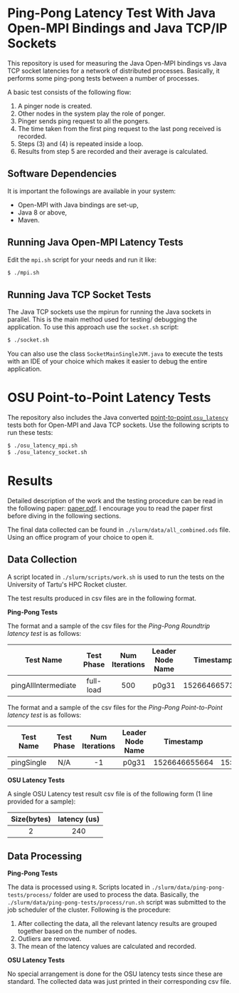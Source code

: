 # Ping-Pong Latency Test With Java Open-MPI Bindings and Java TCP/IP Sockets

This repository is used for measuring the Java Open-MPI bindings vs
 Java TCP socket latencies for a network of distributed 
 processes. Basically, it performs some 
ping-pong tests between a number of processes.

A basic test consists of the following flow:
1. A pinger node is created.
2. Other nodes in the system play the role of ponger.
3. Pinger sends ping request to all the pongers.
4. The time taken from the first ping request to the last pong received is recorded.
5. Steps (3) and (4) is repeated inside a loop.
6. Results from step 5 are recorded and their average is calculated.

## Software Dependencies

It is important the followings are available in your system:
* Open-MPI with Java bindings are set-up,
* Java 8 or above,
* Maven.

## Running Java Open-MPI Latency Tests

Edit the `mpi.sh` script for your needs and run it like:
```bash
$ ./mpi.sh
```

## Running Java TCP Socket Tests

The Java TCP sockets use the mpirun for running the Java
sockets in parallel. This is the main method used for testing/
debugging the application. To use this approach use the 
`socket.sh` script:
```bash
$ ./socket.sh
```
You can also use the class `SocketMainSingleJVM.java` to execute
the tests with an IDE of your choice which makes it easier
to debug the entire application.

# OSU Point-to-Point Latency Tests

The repository also includes the Java converted 
[point-to-point `osu_latency`](http://mvapich.cse.ohio-state.edu/benchmarks/)
tests both for Open-MPI and Java TCP sockets. Use the
following scripts to run these tests:
```bash
$ ./osu_latency_mpi.sh
$ ./osu_latency_socket.sh
```

# Results

Detailed description of the work and the testing procedure
can be read in the following paper: 
[paper.pdf](https://github.com/mboysan/ping-pong-mpi-tcp/blob/master/paper.pdf). 
I encourage you to read the paper first before diving in
the following sections.

The final data collected can be found in 
`./slurm/data/all_combined.ods` file. Using an office
program of your choice to open it.

## Data Collection

A script located in `./slurm/scripts/work.sh` is used
to run the tests on the University of Tartu's 
HPC Rocket cluster.

The test results produced in csv files are in the 
following format.

**Ping-Pong Tests**

The format and a sample of the csv files for the 
*Ping-Pong Roundtrip latency test* is as follows:

| Test Name           | Test Phase | Num Iterations | Leader Node Name | Timestamp        | Time         | Latency (ms) |
|:-------------------:|:----------:|:--------------:|:----------------:|:----------------:|:------------:|:------------:|
| pingAllIntermediate | full-load  | 500            | p0g31            | 1526646657332    | 15:30:57.332 | 5            |

The format and a sample of the csv files for the 
*Ping-Pong Point-to-Point latency test* is as follows:

| Test Name           | Test Phase | Num Iterations | Leader Node Name | Timestamp        | Time         | Latency (ms) |
|:-------------------:|:----------:|:--------------:|:----------------:|:----------------:|:------------:|:------------:|
| pingSingle          | N/A        | -1             | p0g31            | 1526646655664    | 15:30:55.664 | 3            |

**OSU Latency Tests**

A single OSU Latency test result csv file is of the
following form (1 line provided for a sample):

| Size(bytes) | latency (us) |
|:-----------:|:------------:|
| 2           | 240          |

## Data Processing

**Ping-Pong Tests**

The data is processed using `R`. Scripts located in 
`./slurm/data/ping-pong-tests/process/` folder are
used to process the data. Basically, the 
`./slurm/data/ping-pong-tests/process/run.sh` script
was submitted to the job scheduler of the cluster.
Following is the procedure:

1. After collecting the data, all the relevant latency 
results are grouped together based on the number of nodes.
2. Outliers are removed.
3. The mean of the latency values are calculated and
recorded.

**OSU Latency Tests**

No special arrangement is done for the OSU latency
tests since these are standard. The collected data
was just printed in their corresponding csv file.